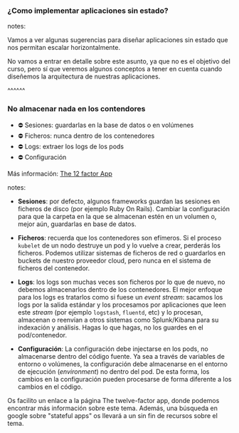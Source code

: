 ### ¿Como implementar aplicaciones sin estado?

notes: 

Vamos a ver algunas sugerencias para diseñar aplicaciones sin estado
que nos permitan escalar horizontalmente.

No vamos a entrar en detalle sobre este asunto, ya que no es el objetivo del curso,
pero sí que veremos algunos conceptos a tener en cuenta cuando diseñemos la 
arquitectura de nuestras aplicaciones.

^^^^^^

### No almacenar nada en los contendores

* ⛔ Sesiones: guardarlas en la base de datos o en volúmenes
* ⛔ Ficheros: nunca dentro de los contenedores
* ⛔ Logs: extraer los logs de los pods
* ⛔ Configuración

Más información: <a href="https://12factor.net/" target="_blank" rel="noopener noreferrer">The 12 factor App</a>

notes:

* **Sesiones**: por defecto, algunos frameworks guardan las sesiones en ficheros de disco
(por ejemplo Ruby On Rails). Cambiar la configuración para que la carpeta en la que se 
almacenan estén en un volumen o, mejor aún, guardarlas en base de datos.

* **Ficheros**: recuerda que los contenedores son efímeros. Si el proceso
`kubelet` de un nodo destruye un pod y lo vuelve a crear, perderás los ficheros. Podemos
utilizar sistemas de ficheros de red o guardarlos en buckets de nuestro proveedor cloud,
pero nunca en el sistema de ficheros del contenedor.

* **Logs**: los logs son muchas veces son ficheros por lo que de nuevo, no debemos
almacenarlos dentro de los contenedores. El mejor enfoque para los logs es tratarlos
como si fuese un _event stream_: sacamos los logs por la salida estándar y los procesamos
por aplicaciones que leen este _stream_ (por ejemplo `logstash`, `fluentd`, etc) y
lo procesan, almacenan o reenvían a otros sistemas como Splunk/Kibana para su indexación y análisis.
Hagas lo que hagas, no los guardes en el pod/contenedor.

* **Configuración**: La configuración debe injectarse en los pods, no almacenarse dentro del código
fuente. Ya sea a través de variables de entorno o volúmenes, la configuración debe almacenarse en el 
entorno de ejecución (_environment_) no dentro del pod. De esta forma, los cambios en la configuración
pueden procesarse de forma diferente a los cambios en el código.

Os facilito un enlace a la página The twelve-factor app, donde podemos encontrar
más información sobre este tema. Además, una búsqueda en google sobre "stateful apps"
os llevará a un sin fin de recursos sobre el tema.
